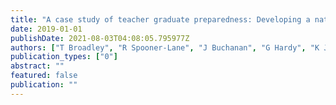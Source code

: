 ```yaml
---
title: "A case study of teacher graduate preparedness: Developing a national capstone assessment"
date: 2019-01-01
publishDate: 2021-08-03T04:08:05.795977Z
authors: ["T Broadley", "R Spooner-Lane", "J Buchanan", "G Hardy", "K Jordan"]
publication_types: ["0"]
abstract: ""
featured: false
publication: ""
---
```


